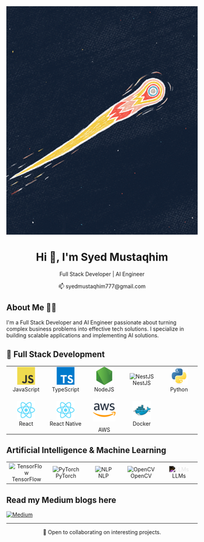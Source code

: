 <!-- Profile Cover -->
<div align="center">
  <img width="100%" height="600" src="meteor.gif" alt="Matrix Code Animation" style="object-fit: cover;"/>
  <h1>Hi 👋, I'm Syed Mustaqhim</h1>
  <p>Full Stack Developer | AI Engineer</p>
  <p>📫 syedmustaqhim777@gmail.com</p>
</div>

<!-- About Me Section -->
<h2 align="left">About Me 👨‍💻</h2>

I'm a Full Stack Developer and AI Engineer passionate about turning complex business problems into effective tech solutions. I specialize in building scalable applications and implementing AI solutions.

<!-- Full Stack Development Section -->
<h2 align="left">🚀 Full Stack Development</h2>

<table>
  <tr>
    <td align="center" width="96">
      <img src="https://raw.githubusercontent.com/devicons/devicon/master/icons/javascript/javascript-original.svg" width="48" height="48" alt="JavaScript" />
      <br>JavaScript
    </td>
    <td align="center" width="96">
      <img src="https://raw.githubusercontent.com/devicons/devicon/master/icons/typescript/typescript-original.svg" width="48" height="48" alt="TypeScript" />
      <br>TypeScript
    </td>
    <td align="center" width="96">
      <img src="https://raw.githubusercontent.com/devicons/devicon/master/icons/nodejs/nodejs-original.svg" width="48" height="48" alt="NodeJS" />
      <br>NodeJS
    </td>
    <td align="center" width="96">
      <img src="https://docs.nestjs.com/assets/logo-small.svg" width="48" height="48" alt="NestJS" />
      <br>NestJS
    </td>
    <td align="center" width="96">
      <img src="https://raw.githubusercontent.com/devicons/devicon/master/icons/python/python-original.svg" width="48" height="48" alt="Python" />
      <br>Python
    </td>
  </tr>
  <tr>
    <td align="center" width="96">
      <img src="https://raw.githubusercontent.com/devicons/devicon/master/icons/react/react-original.svg" width="48" height="48" alt="React" />
      <br>React
    </td>
    <td align="center" width="96">
      <img src="https://raw.githubusercontent.com/devicons/devicon/master/icons/react/react-original.svg" width="48" height="48" alt="React Native" />
      <br>React Native
    </td>
    <td align="center" width="96">
        <img src="https://raw.githubusercontent.com/devicons/devicon/master/icons/amazonwebservices/amazonwebservices-original-wordmark.svg" alt="aws" width="60" height="60" style="margin: 10px;"/>
      <br>AWS
    </td>
    <td align="center" width="96">
      <img src="https://raw.githubusercontent.com/devicons/devicon/master/icons/docker/docker-original.svg" width="48" height="48" alt="Docker" />
      <br>Docker
    </td>
  </tr>
</table>

<!-- AI/ML Section -->
<h2 align="left">Artificial Intelligence & Machine Learning</h2>

<table>
  <tr>
    <td align="center" width="96">
      <img src="https://www.vectorlogo.zone/logos/tensorflow/tensorflow-icon.svg" width="48" height="48" alt="TensorFlow" />
      <br>TensorFlow
    </td>
    <td align="center" width="96">
      <img src="https://www.vectorlogo.zone/logos/pytorch/pytorch-icon.svg" width="48" height="48" alt="PyTorch" />
      <br>PyTorch
    </td>
    <td align="center" width="96">
      <img src="https://raw.githubusercontent.com/valohai/nlp-logos/master/natural-language-processing.svg" width="48" height="48" alt="NLP" />
      <br>NLP
    </td>
    <td align="center" width="96">
      <img src="https://www.vectorlogo.zone/logos/opencv/opencv-icon.svg" width="48" height="48" alt="OpenCV" />
      <br>OpenCV
    </td>
    <td align="center" width="96">
      <img src="https://raw.githubusercontent.com/simple-icons/simple-icons/master/icons/openai.svg" width="48" height="48" alt="LLMs" style="filter: invert(1)" />
      <br>LLMs
    </td>
  </tr>
</table>

<!-- Connect Section -->
<h2 align="left">Read my Medium blogs here</h2>

<p align="left">
  <a href="https://medium.com/@syedmustaqhim777" target="_blank">
    <img src="https://raw.githubusercontent.com/rahuldkjain/github-profile-readme-generator/master/src/images/icons/Social/medium.svg" alt="Medium" height="40" width="40" />
  </a>
</p>

---
<p align="center">🚀 Open to collaborating on interesting projects.</p>
